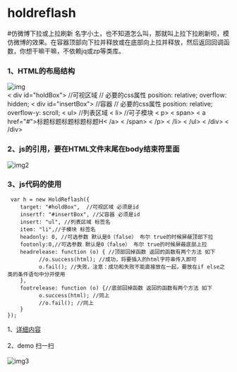 # holdreflash
#仿微博下拉或上拉刷新
名字小土，也不知道怎么叫，那就叫上拉下拉刷新呗，模仿微博的效果。在容器顶部向下拉并释放或在底部向上拉并释放，然后返回回调函数，你想干嘛干嘛，不依赖jq或zp等类库。
### 1、HTML的布局结构<br /> 
![img](http://yuminjustin.cn/uploadfile/2015/0427/01.jpg "img")<br /> 
     < div id="holdBox">  //可视区域 
       // 必要的css属性 position: relative; overflow: hidden;
        < div id="insertBox"> //容器
        // 必要的css属性 position: relative;  overflow-y: scroll;
            < ul>  //列表区域
                < li> //可子模块
                    < p>
                        < span>
                        < a href="#">标题标题标题标题标题H< /a>
                        < /span>
                    < /p>
                < /li>
            < /ul>
        < /div>
    < /div>
### 2、js的引用，要在HTML文件末尾在body结束符里面<br /> 
![img2](http://yuminjustin.cn/uploadfile/2015/0427/02.jpg "img2") <br /> 
### 3、js代码的使用<br /> 

     var h = new HoldReflash({
        target: "#holdBox",  //可视区域 必须是id
        insertf: "#insertBox", //父容器 必须是id
        insert: "ul", //列表区域 标签名
        item: "li",//子模块 标签名
        headonly: 0, //可选参数 默认是0（false） 布尔 true的时候屏蔽顶部下拉 
        footonly:0,//可选参数 默认是0（false） 布尔 true的时候屏蔽底部上拉
        headrelease: function (o) { //顶部回掉函数 返回的函数有两个方法 如下
              //o.success(html); //成功，将要插入的html字符串传入即可
              o.fail(); //失败，注意：成功和失败不能直接放在一起，要放在if else之类的条件语句中分开使用
        },
        footrelease: function (o) {//底部回掉函数 返回的函数有两个方法 如下
              o.success(html); //同上
              //o.fail(); //同上
        }
    });
1、[详细内容](http://yuminjustin.cn/html/plugin/2015/0427/31.html)<br />  
2、demo 扫一扫<br />  
![img3](http://yuminjustin.cn/uploadfile/2015/0427/03.jpg "img3")
